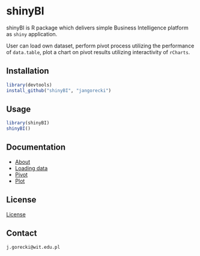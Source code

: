 # shinyBI

shinyBI is R package which delivers simple Business Intelligence platform as `shiny` application.

User can load own dataset, perform pivot process utilizing the performance of `data.table`, plot a chart on pivot results utilizing interactivity of `rCharts`.

## Installation

```R
library(devtools)
install_github("shinyBI", "jangorecki")
```

## Usage

```R
library(shinyBI)
shinyBI()
```

## Documentation

 - [About](https://github.com/jangorecki/shinyBI/blob/master/inst/shinyBI/about.md)
 - [Loading data](https://github.com/jangorecki/shinyBI/blob/master/inst/shinyBI/source.md)
 - [Pivot](https://github.com/jangorecki/shinyBI/blob/master/inst/shinyBI/pivot.md)
 - [Plot](https://github.com/jangorecki/shinyBI/blob/master/inst/shinyBI/plot.md)

## License

[License](https://github.com/jangorecki/shinyBI/LINCENSE)

## Contact

`j.gorecki@wit.edu.pl`

